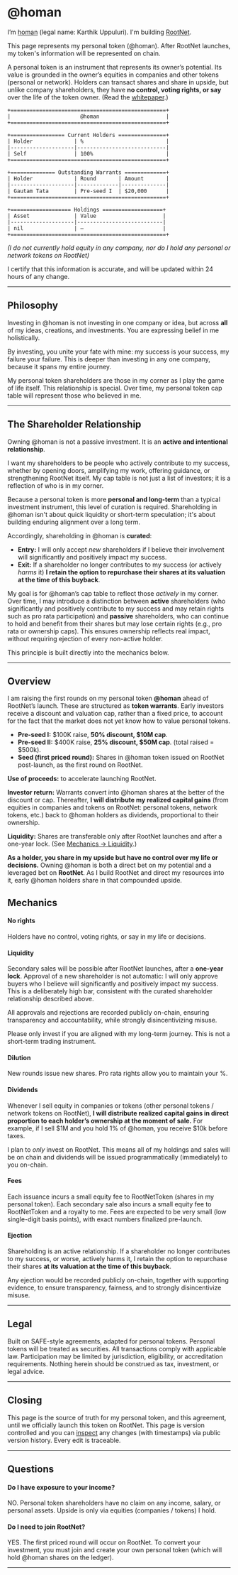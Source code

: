 # @homan

I’m [homan](https://x.com/homanspirit) (legal name: Karthik Uppuluri). I'm building [RootNet](https://onroot.net/).

This page represents my personal token (@homan). After RootNet launches, my token's information will be represented on chain.

A personal token is an instrument that represents its owner’s potential. Its value is grounded in the owner’s equities in companies and other tokens (personal or network). Holders can transact shares and share in upside, but unlike company shareholders, they have **no control, voting rights, or say** over the life of the token owner. (Read the [whitepaper](https://onroot.net/whitepaper).)

```
+=================================================+
|                      @homan                     |
+=================================================+

+================= Current Holders ===============+
| Holder             | %                          |
|--------------------|----------------------------|
| Self               | 100%                       |
+=================================================+

+============== Outstanding Warrants =============+
| Holder             | Round       | Amount       |
|--------------------|-------------|--------------|
| Gautam Tata        | Pre-seed I  | $20,000      |
+=================================================+

+=================== Holdings ===================+
| Asset              | Value                     |
|--------------------|---------------------------|
| nil                | —                         |
+=================================================+
```

_(I do not currently hold equity in any company, nor do I hold any personal or network tokens on RootNet)_

I certify that this information is accurate, and will be updated within 24 hours of any change.

---

## Philosophy

Investing in @homan is not investing in one company or idea, but across **all** of my ideas, creations, and investments. You are expressing belief in me holistically.

By investing, you unite your fate with mine: my success is your success, my failure your failure. This is deeper than investing in any one company, because it spans my entire journey.

My personal token shareholders are those in my corner as I play the game of life itself. This relationship is special. Over time, my personal token cap table will represent those who believed in me.

---

## The Shareholder Relationship

Owning @homan is not a passive investment. It is an **active and intentional relationship**.

I want my shareholders to be people who actively contribute to my success, whether by opening doors, amplifying my work, offering guidance, or strengthening RootNet itself. My cap table is not just a list of investors; it is a reflection of who is in my corner.

Because a personal token is more **personal and long-term** than a typical investment instrument, this level of curation is required. Shareholding in @homan isn't about quick liquidity or short-term speculation; it's about building enduring alignment over a long term.

Accordingly, shareholding in @homan is **curated**:
- **Entry:** I will only accept *new* shareholders if I believe their involvement will significantly and positively impact my success.
- **Exit:** If a shareholder no longer contributes to my success (or actively _harms_ it) **I retain the option to repurchase their shares at its valuation at the time of this buyback**.

My goal is for @homan’s cap table to reflect those *actively* in my corner. Over time, I may introduce a distinction between **active** shareholders (who significantly and positively contribute to my success and may retain rights such as pro rata participation) and **passive** shareholders, who can continue to hold and benefit from their shares but may lose certain rights (e.g., pro rata or ownership caps). This ensures ownership reflects real impact, without requiring ejection of every non-active holder.

This principle is built directly into the mechanics below.

---

## Overview

I am raising the first rounds on my personal token **@homan** ahead of RootNet’s launch. These are structured as **token warrants**. Early investors receive a discount and valuation cap, rather than a fixed price, to account for the fact that the market does not yet know how to value personal tokens.

- **Pre-seed I:** $100K raise, **50% discount, $10M cap**.
- **Pre-seed II:** $400K raise, **25% discount, $50M cap**. (total raised = $500k).
- **Seed (first priced round):** Shares in @homan token issued on RootNet post-launch, as the first round on RootNet.

**Use of proceeds:** to accelerate launching RootNet.

**Investor return:** Warrants convert into @homan shares at the better of the discount or cap. Thereafter, **I will distribute my realized capital gains** (from equities in companies and tokens on RootNet: personal tokens, network tokens, etc.) back to @homan holders as dividends, proportional to their ownership.

**Liquidity:** Shares are transferable only after RootNet launches and after a one-year lock. (See [Mechanics → Liquidity](#liquidity).)

**As a holder, you share in my upside but have no control over my life or decisions.** Owning @homan is both a direct bet on my potential and a leveraged bet on **RootNet**. As I build RootNet and direct my resources into it, early @homan holders share in that compounded upside.

## Mechanics

#### No rights

Holders have no control, voting rights, or say in my life or decisions.

#### Liquidity

Secondary sales will be possible after RootNet launches, after a **one-year lock**. Approval of a new shareholder is not automatic: I will only approve buyers who I believe will significantly and positively impact my success. This is a deliberately high bar, consistent with the curated shareholder relationship described above.

All approvals and rejections are recorded publicly on-chain, ensuring transparency and accountability, while strongly disincentivizing misuse.

Please only invest if you are aligned with my long-term journey. This is not a short-term trading instrument.

#### Dilution

New rounds issue new shares. Pro rata rights allow you to maintain your %.

#### Dividends

Whenever I sell equity in companies or tokens (other personal tokens / network tokens on RootNet), **I will distribute realized capital gains in direct proportion to each holder’s ownership at the moment of sale.** For example, if I sell $1M and you hold 1% of @homan, you receive $10k before taxes.

I plan to *only* invest on RootNet. This means all of my holdings and sales will be on chain and dividends will be issued programmatically (immediately) to you on-chain.

#### Fees

Each issuance incurs a small equity fee to RootNetToken (shares in my personal token). Each secondary sale also incurs a small equity fee to RootNetToken and a royalty to me. Fees are expected to be very small (low single-digit basis points), with exact numbers finalized pre-launch.

#### Ejection

Shareholding is an active relationship. If a shareholder no longer contributes to my success, or worse, actively harms it, I retain the option to repurchase their shares **at its valuation at the time of this buyback**. 

Any ejection would be recorded publicly on-chain, together with supporting evidence, to ensure transparency, fairness, and to strongly disincentivize misuse.

---

## Legal

Built on SAFE-style agreements, adapted for personal tokens. Personal tokens will be treated as securities. All transactions comply with applicable law. Participation may be limited by jurisdiction, eligibility, or accreditation requirements. Nothing herein should be construed as tax, investment, or legal advice.

---

## Closing

This page is the source of truth for my personal token, and this agreement, until we officially launch this token on RootNet. This page is version controlled and you can [inspect](https://github.com/root-foundation/root/blob/main/tokens/%40homan.md) any changes (with timestamps) via public version history. Every edit is traceable.

---

## Questions

#### Do I have exposure to your income?
NO. Personal token shareholders have no claim on any income, salary, or personal assets. Upside is only via equities (companies / tokens) I hold.

#### Do I need to join RootNet?
YES. The first priced round will occur on RootNet. To convert your investment, you must join and create your own personal token (which will hold @homan shares on the ledger).

---

